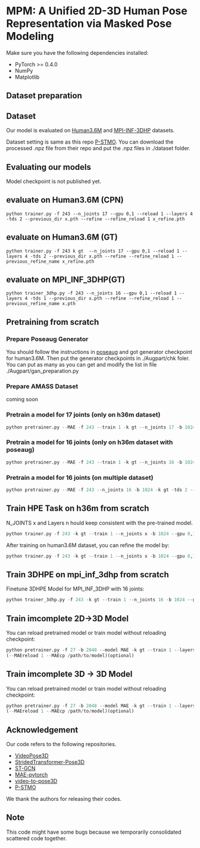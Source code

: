 # MPM: A Unified 2D-3D Human Pose Representation via Masked Pose Modeling

Make sure you have the following dependencies installed:

* PyTorch >= 0.4.0
* NumPy
* Matplotlib

## Dataset preparation
## Dataset

Our model is evaluated on [Human3.6M](http://vision.imar.ro/human3.6m) and [MPI-INF-3DHP](https://vcai.mpi-inf.mpg.de/3dhp-dataset/) datasets. 

Dataset setting is same as this repo [P-STMO](https://github.com/paTRICK-swk/P-STMO). You can download the processed .npz file from their repo and put the .npz files in ./dataset folder.


## Evaluating our models
Model checkpoint is not published yet.
## evaluate on Human3.6M (CPN)
```
python trainer.py -f 243 --n_joints 17 --gpu 0,1 --reload 1 --layers 4 -tds 2 --previous_dir x.pth --refine --refine_reload 1 x_refine.pth
```

## evaluate on Human3.6M (GT)
```
python trainer.py -f 243 k gt  --n_joints 17 --gpu 0,1 --reload 1 --layers 4 -tds 2 --previous_dir x.pth --refine --refine_reload 1 --previous_refine_name x_refine.pth
```


## evaluate on MPI_INF_3DHP(GT)
```
python trainer_3dhp.py -f 243 --n_joints 16 --gpu 0,1 --reload 1 --layers 4 -tds 1 --previous_dir x.pth --refine --refine_reload 1 --previous_refine_name x.pth
```

## Pretraining from scratch

### Prepare Poseaug Generator
You should follow the instructions in [poseaug](https://github.com/jfzhang95/PoseAug) and got generator checkpoint for human3.6M. Then put the generator checkpoints in ./Augpart/chk foler. You can put as many as you can get and modify the list in file ./Augpart/gan_preparation.py  

### Prepare AMASS Dataset 
coming soon


### Pretrain a model for 17 joints (only on h36m dataset)
```python
python pretrainer.py --MAE -f 243 --train 1 -k gt --n_joints 17 -b 1024 -tds 2 --layers 4 --dataset h36m --lr 0.0001 -lrd 0.97 -tmr 0.6 -smn 5 --gpu x,y --name task_name 
```

### Pretrain a model for 16 joints (only on h36m dataset with poseaug)
```python
python pretrainer.py --MAE -f 243 --train 1 -k gt --n_joints 16 -b 1024 -tds 2 --dataset h36m --lr 0.0001 -lrd 0.97 --layers 4 -tmr 0.6 -smn 5 --gpu x,y --name task_name 
```

### Pretrain a model for 16 joints (on multiple dataset)
```python
python pretrainer.py --MAE -f 243 --n_joints 16 -b 1024 -k gt -tds 2 --train 1 --dataset h36m,3dhp,amass --layers 3 --lr 0.0001 -lrd 0.97 -tmr 0.6 -smn 5 --gpu x,y --name task_name 
```

## Train HPE Task on h36m from scratch
N_JOINTS x and Layers n hould keep consistent with the pre-trained model.
```python
python trainer.py -f 243 -k gt --train 1 --n_joints x -b 1024 --gpu 0,1 --lr 0.0007 -lrd 0.97  --layers 4 -tds 2 (--MAEreload 1 --previous_dir /path/to/pretrainedcheckpoint)(optional)
```
After training on human3.6M dataset, you can refine the model by: 
```python
python trainer.py -f 243 -k gt --train 1 --n_joints x -b 1024 --gpu 0,1 --lr 0.0001 -lrd 0.97  --layers 4 -tds 2 --reload 1 --previous_dir /path/to/bestcheckpoint --refine
```

## Train 3DHPE on mpi_inf_3dhp from scratch
Finetune 3DHPE Model for MPI_INF_3DHP with 16 joints:
```python
python trainer_3dhp.py -f 243 -k gt --train 1 --n_joints 16 -b 1024 --gpu 0,1 --lr 0.0007 -lrd 0.97 --layers 3 -tds 1 (--MAEreload 1 --previous_dir /path/to/pretrainedcheckpoint)(optional)
```

## Train imcomplete 2D->3D  Model
You can reload pretrained model or train model without reloading checkpoint:
```python
python pretrainer.py -f 27 -b 2048 --model MAE -k gt --train 1 --layers 3 -tds 2 --lr 0.0002 -lrd 0.97 --name maskedliftcam -tmr 0 -smn 6 --gpu 0,1 --dataset h36m --MAE --comp2dlift 1 
(--MAEreload 1 --MAEcp /path/to/model)(optional)  
```


## Train imcomplete 3D -> 3D Model
You can reload pretrained model or train model without reloading checkpoint:
```python 
python pretrainer.py -f 27 -b 2048 --model MAE -k gt --train 1 --layers 3 -tds 2 --lr 0.0002 -lrd 0.97 --name comp3dcam -tmr 0 -smn 3 --gpu 0,1 --dataset h36m --MAE --comp3d 1 
(--MAEreload 1 --MAEcp /path/to/model)(optional)
```


## Acknowledgement
Our code refers to the following repositories.
* [VideoPose3D](https://github.com/facebookresearch/VideoPose3D)
* [StridedTransformer-Pose3D](https://github.com/Vegetebird/StridedTransformer-Pose3D)
* [ST-GCN](https://github.com/vanoracai/Exploiting-Spatial-temporal-Relationships-for-3D-Pose-Estimation-via-Graph-Convolutional-Networks)
* [MAE-pytorch](https://github.com/pengzhiliang/MAE-pytorch)
* [video-to-pose3D](https://github.com/zh-plus/video-to-pose3D)
* [P-STMO](https://github.com/paTRICK-swk/P-STMO)

We thank the authors for releasing their codes.

## Note
This code might have some bugs because we temporarily consolidated scattered code together.

